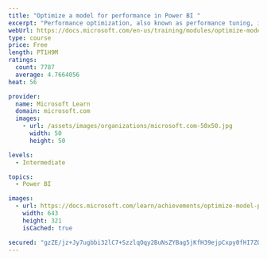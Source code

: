 ```yaml
---
title: "Optimize a model for performance in Power BI "
excerpt: "Performance optimization, also known as performance tuning, involves making changes to the current state of the data model so that it runs more efficiently. Essentially, when your data model is optimized, it performs better."
webUrl: https://docs.microsoft.com/en-us/training/modules/optimize-model-power-bi/
type: course
price: Free
length: PT1H9M
ratings:
  count: 7787
  average: 4.7664056
heat: 56

provider:
  name: Microsoft Learn
  domain: microsoft.com
  images:
    - url: /assets/images/organizations/microsoft.com-50x50.jpg
      width: 50
      height: 50

levels:
  - Intermediate

topics:
  - Power BI

images:
  - url: https://docs.microsoft.com/learn/achievements/optimize-model-power-bi-social.png
    width: 643
    height: 321
    isCached: true

secured: "gzZE/jz+Jy7ugbbi32lC7+SzzlqOqy2BuNsZYBag5jKfH39ejpCxpy0fHI7ZOlyTMjvhj6XdkE7r/Use4naf3hQ9BEyrDYzeeJLPtGZYHWV0mblPLpEvyl3ITJOs27K+I32W38iVCMZqmGzyl6fHfcfJI6PGsjatw3zp6+kBJTdLZzqU1uTmTnRN5kptGeiuF9+X29l78qcRpXCTxqOGizd0v4chdffmZYbiSOziCFttMHoMjl5E01C8z76aSV5YqFBXHZjBqZW5xckdR87XKi1fNPW4DOO9Q5LJkZyTEY/euZQDAKbgb31wxL/P3gVAwtY//ffZ6BU8DgSTLF6+UuG8wFwS4ljj1WQy3W4zWUuxK0aUDwU7yIToUaAw6S7NFqF3zDZBt/p6abDgGWg6w0rpmXpvKzxfD66Uz6IPY2I=;tKfCM18R2oV6uK9YvbKQDw=="
---
```


